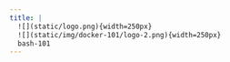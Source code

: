 ```yaml
---
title: |
  ![](static/logo.png){width=250px}
  ![](static/img/docker-101/logo-2.png){width=250px}
  bash-101
---
```

